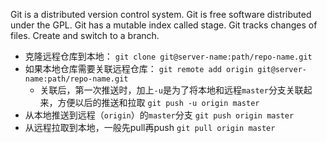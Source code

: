 Git is a distributed version control system.
Git is free software distributed under the GPL.
Git has a mutable index called stage.
Git tracks changes of files.
Create and switch to a branch.

- 克隆远程仓库到本地：
`git clone git@server-name:path/repo-name.git`
- 如果本地仓库需要关联远程仓库：
`git remote add origin git@server-name:path/repo-name.git`
	- 关联后，第一次推送时，加上`-u`是为了将本地和远程`master`分支关联起来，方便以后的推送和拉取
	`git push -u origin master`
- 从本地推送到远程（`origin`）的`master`分支
`git push origin master`
- 从远程拉取到本地，一般先pull再push
`git pull origin master`
	